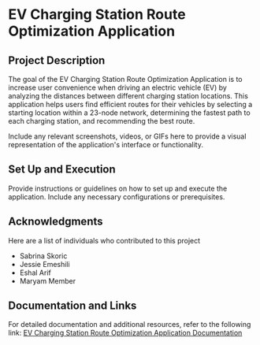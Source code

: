 # EV Charging Station Route Optimization Application
## Project Description

The goal of the EV Charging Station Route Optimization Application is to increase user convenience when driving an electric vehicle (EV) by analyzing the distances between different charging station locations. This application helps users find efficient routes for their vehicles by selecting a starting location within a 23-node network, determining the fastest path to each charging station, and recommending the best route.


Include any relevant screenshots, videos, or GIFs here to provide a visual representation of the application's interface or functionality.


## Set Up and Execution

Provide instructions or guidelines on how to set up and execute the application. Include any necessary configurations or prerequisites.

## Acknowledgments
Here are a list of individuals who contributed to this project 
- Sabrina Skoric
- Jessie Emeshili
- Eshal Arif
- Maryam Member

## Documentation and Links
For detailed documentation and additional resources, refer to the following link:
[EV Charging Station Route Optimization Application Documentation](https://docs.google.com/document/d/1Zv3sieODWS9q--kpdOEtu3hdIpkYSJuvqFUKNdwCnkE/edit)
